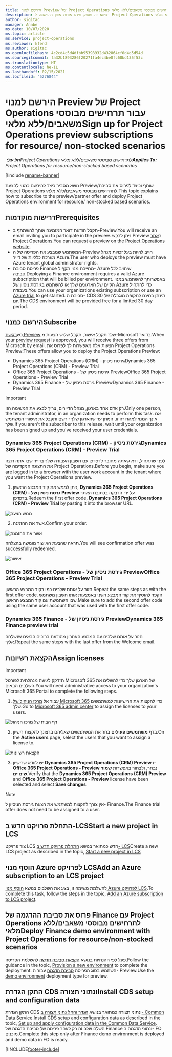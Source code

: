 ```yaml
---
title: הירשם למנוי Preview של Project Operations עבור תרחישים מבוססי משאבים/ללא מלאי
description: נושא זה מספק מידע אודות אופן ההרשמה ל- Project Operations ופריסה שלו עבור תרחישים מבוססי משאבים/ללא מלאי.
author: sigitac
manager: Annbe
ms.date: 10/07/2020
ms.topic: article
ms.service: project-operations
ms.reviewer: kfend
ms.author: sigitac
ms.openlocfilehash: 4c2cd4c5d4dfbb95398932d432864cf0d4d5d54d
ms.sourcegitcommit: fa32b1893286f20271fa4ec4be8fc68bd135f53c
ms.translationtype: HT
ms.contentlocale: he-IL
ms.lasthandoff: 02/15/2021
ms.locfileid: "5276844"
---
```

# <a name="sign-up-for-project-operations-preview-subscriptions-for-resource-non-stocked-scenarios"></a><span data-ttu-id="34631-103">הירשם למנוי Preview של Project Operations עבור תרחישים מבוססי משאבים/ללא מלאי</span><span class="sxs-lookup"><span data-stu-id="34631-103">Sign up for Project Operations preview subscriptions for resource/ non-stocked scenarios</span></span>

<span data-ttu-id="34631-104">_**חל על:** ‏Project Operations לתרחישים מבוססי משאבים/ללא מלאי_</span><span class="sxs-lookup"><span data-stu-id="34631-104">_**Applies To:** Project Operations for resource/non-stocked based scenarios_</span></span>

[!include [rename-banner](~/includes/cc-data-platform-banner.md)]

<span data-ttu-id="34631-105">נושא מסביר כיצד להירשם כמנוי להצעת Preview/שותף וכיצד לפרוס את סביבת Project Operations לתרחישים מבוססי משאבים/ללא מלאי.</span><span class="sxs-lookup"><span data-stu-id="34631-105">This topic explains how to subscribe to the preview/partner offer and deploy Project Operations environment for resource/ non-stocked based scenarios.</span></span>

## <a name="prerequisites"></a><span data-ttu-id="34631-106">דרישות מוקדמות</span><span class="sxs-lookup"><span data-stu-id="34631-106">Prerequisites</span></span>

- <span data-ttu-id="34631-107">תקבל הודעת דואר המזמינה אותך להשתתף ב-Preview.</span><span class="sxs-lookup"><span data-stu-id="34631-107">You will receive an email inviting you to participate in the preview.</span></span> <span data-ttu-id="34631-108">ניתן לבקש Preview ב[אתר Project Operations](https://dynamics.microsoft.com/en-us/project-operations/overview/).</span><span class="sxs-lookup"><span data-stu-id="34631-108">You can request a preview on the [Project Operations website](https://dynamics.microsoft.com/en-us/project-operations/overview/).</span></span>
- <span data-ttu-id="34631-109">המשתמש שמבצע את הפריסה של ה-Preview חייב להיות בעל זכויות מנהל מערכת כלליות של דייר Azure.</span><span class="sxs-lookup"><span data-stu-id="34631-109">The user who deploys the preview must have Azure tenant global administrator rights.</span></span>
- <span data-ttu-id="34631-110">פריסת סביבת Finance מחייבת מנוי תקף ל- Azure שיחויב לכל סביבה.</span><span class="sxs-lookup"><span data-stu-id="34631-110">Deploying a Finance environment requires a valid Azure subscription that will be billed per environment.</span></span> <span data-ttu-id="34631-111">באפשרותך להשתמש במנוי הקיים של הארגונים שלך או להשתמש [בגירסת ניסיון של Azure](https://azure.microsoft.com/en-us/free/) כדי להתחיל בעבודה.</span><span class="sxs-lookup"><span data-stu-id="34631-111">You can use your organizations existing subscription or use an [Azure trial](https://azure.microsoft.com/en-us/free/) to get started.</span></span> <span data-ttu-id="34631-112">סביבת ה- CDS תינתן בחינם לתקופה מוגבלת של 30 יום.</span><span class="sxs-lookup"><span data-stu-id="34631-112">The CDS environment will be provided free for a limited 30 day period.</span></span>

## <a name="subscribe"></a><span data-ttu-id="34631-113">הירשם כמנוי</span><span class="sxs-lookup"><span data-stu-id="34631-113">Subscribe</span></span>

<span data-ttu-id="34631-114">כש[בקשת ‎Preview](https://forms.office.com/FormsPro/Pages/ResponsePage.aspx?id=v4j5cvGGr0GRqy180BHbR56j8lZs0FdAvwT75_WNFyxUMkRDV1NYQU5TNjE2VjhKOVBUNVg2R0s1NC4u) שלך תקבל אישור, תקבל שלוש הצעות מ-Microsoft בדואר.</span><span class="sxs-lookup"><span data-stu-id="34631-114">When your [preview request](https://forms.office.com/FormsPro/Pages/ResponsePage.aspx?id=v4j5cvGGr0GRqy180BHbR56j8lZs0FdAvwT75_WNFyxUMkRDV1NYQU5TNjE2VjhKOVBUNVg2R0s1NC4u) is approved, you will receive three offers from Microsoft by email.</span></span> <span data-ttu-id="34631-115">הצעות אלה מאפשרות לך לפרוס את Project Operations Preview:</span><span class="sxs-lookup"><span data-stu-id="34631-115">These offers allow you to deploy the Project Operations Preview:</span></span>

- <span data-ttu-id="34631-116">Dynamics 365 Project Operations (CRM)‎ - גירסת ניסיון</span><span class="sxs-lookup"><span data-stu-id="34631-116">Dynamics 365 Project Operations (CRM) - Preview Trial</span></span>
- <span data-ttu-id="34631-117">Office 365 Project Operations - גירסת ניסיון של Preview</span><span class="sxs-lookup"><span data-stu-id="34631-117">Office 365 Project Operations - Preview Trial</span></span>
- <span data-ttu-id="34631-118">Dynamics 365 Finance - גירסת ניסיון של Preview</span><span class="sxs-lookup"><span data-stu-id="34631-118">Dynamics 365 Finance - Preview Trial</span></span>

> [!IMPORTANT]
> <span data-ttu-id="34631-119">רק אדם אחד בארגון, מנהל הדיירים, צריך לבצע את המשימה הזו.</span><span class="sxs-lookup"><span data-stu-id="34631-119">Only one person, the tenant administrator, in an organization needs to perform this task.</span></span> <span data-ttu-id="34631-120">אם אינך המנוי למהדורה זו, המתן עד שהארגון שלך יירשם ותקבל את אישורי המשתמש שלך.</span><span class="sxs-lookup"><span data-stu-id="34631-120">If you aren't the subscriber to this release, wait until your organization has been signed up and you've received your user credentials.</span></span>

### <a name="dynamics-365-project-operations-crm---preview-trial"></a><span data-ttu-id="34631-121">Dynamics 365 Project Operations (CRM)‎ - גירסת ניסיון</span><span class="sxs-lookup"><span data-stu-id="34631-121">Dynamics 365 Project Operations (CRM) - Preview Trial</span></span> 

<span data-ttu-id="34631-122">לפני שתתחיל, ודא שאתה מחובר לדפדפן עם חשבון העבודה שלך בדייר שבו אתה רוצה את התצוגה המקדימה של Project Operations.</span><span class="sxs-lookup"><span data-stu-id="34631-122">Before you begin, make sure you are logged in to a browser with the user work account in the tenant where you want the Project Operations preview.</span></span>

1. <span data-ttu-id="34631-123">ניתן לממש את קוד המבצע הראשון, **Dynamics 365 Project Operations (CRM)‎ - גרסת ניסיון של Preview** על ידי הדבקה בכתובת האתר בדפדפן.</span><span class="sxs-lookup"><span data-stu-id="34631-123">Redeem the first offer code, **Dynamics 365 Project Operations (CRM) - Preview Trial** by pasting it into the browser URL.</span></span>

![ממש הצעה](./media/16RedeemFirstOfferNew.png)

2. <span data-ttu-id="34631-125">אשר את ההזמנה.</span><span class="sxs-lookup"><span data-stu-id="34631-125">Confirm your order.</span></span>

![אשר את ההזמנה](./media/17ConfirmOrderNew.png)

<span data-ttu-id="34631-127">תראה שהצעת האישור מומשה בהצלחה.</span><span class="sxs-lookup"><span data-stu-id="34631-127">You will see confirmation offer was successfully redeemed.</span></span>

![אישור](./media/18OrderConfirmationNew.png)

### <a name="office-365-project-operations---preview-trial"></a><span data-ttu-id="34631-129">Office 365 Project Operations - גירסת ניסיון של Preview</span><span class="sxs-lookup"><span data-stu-id="34631-129">Office 365 Project Operations - Preview Trial</span></span>

<span data-ttu-id="34631-130">חזור על אותם שלבים כמו בקוד המבצע הראשון.</span><span class="sxs-lookup"><span data-stu-id="34631-130">Repeat the same steps as with the first offer code.</span></span> <span data-ttu-id="34631-131">הקפד להוסיף את קוד המבצע השני באמצעות אותו חשבון משתמש שבו השתמשת עם קוד המבצע הראשון.</span><span class="sxs-lookup"><span data-stu-id="34631-131">Make sure to add the second offer code using the same user account that was used with the first offer code.</span></span>

### <a name="dynamics-365-finance-preview-trial"></a><span data-ttu-id="34631-132">Dynamics 365 Finance - גירסת ניסיון של Preview</span><span class="sxs-lookup"><span data-stu-id="34631-132">Dynamics 365 Finance preview trial</span></span>

<span data-ttu-id="34631-133">חזור על אותם שלבים עם המבצע האחרון מהודעת ברוכים הבאים שנשלחה אליך.</span><span class="sxs-lookup"><span data-stu-id="34631-133">Repeat the same steps with the last offer from the Welcome email.</span></span>

## <a name="assign-licenses"></a><span data-ttu-id="34631-134">הקצאת רשיונות</span><span class="sxs-lookup"><span data-stu-id="34631-134">Assign licenses</span></span>

> [!IMPORTANT]
> <span data-ttu-id="34631-135">תזדקק לגישה מנהלתית לפורטל Microsoft 365 של הארגון שלך כדי להשלים את השלבים הבאים.</span><span class="sxs-lookup"><span data-stu-id="34631-135">You will need administrative access to your organization's Microsoft 365 Portal to complete the following steps.</span></span>

1. <span data-ttu-id="34631-136">עבור אל [מרכז הניהול של Microsoft 365](https://portal.office.com/) כדי להקצות את הרישיונות למשתמשים שלך.</span><span class="sxs-lookup"><span data-stu-id="34631-136">Go to [Microsoft 365 admin center](https://portal.office.com/) to assign the licenses to your users.</span></span>

![דף הבית של מרכז הניהול](./media/14AdminPortal.png)

2. <span data-ttu-id="34631-138">בדף **משתמשים פעילים** בחר את המשתמשים שאליהם ברצונך להקצות רישיון.</span><span class="sxs-lookup"><span data-stu-id="34631-138">On the **Active users** page, select the users that you want to assign a license to.</span></span>

![הקצאת רשיונות](./media/15AssignLicenses.png)

3. <span data-ttu-id="34631-140">יש לוודא שרישיון **Dynamics 365 Project Operations (CRM) Preview** ו- **Office 365 Project Operations - Preview** נבחר, ולבחור באפשרות **שמור שינויים**.</span><span class="sxs-lookup"><span data-stu-id="34631-140">Verify that the **Dynamics 365 Project Operations (CRM) Preview** and **Office 365 Project Operations - Preview** license have been selected and select **Save changes**.</span></span>

> [!NOTE]
> <span data-ttu-id="34631-141">אין צורך להקצות למשתמש את הצעת גירסת הניסיון ל- Finance.</span><span class="sxs-lookup"><span data-stu-id="34631-141">The Finance trial offer does not need to be assigned to a user.</span></span>

## <a name="start-a-new-project-in-lcs"></a><span data-ttu-id="34631-142">התחלת פרויקט חדש ב-LCS</span><span class="sxs-lookup"><span data-stu-id="34631-142">Start a new project in LCS</span></span>

<span data-ttu-id="34631-143">צור פרויקט LCS חדש כמתואר בנושא [התחלת פרויקט חדש ב- LCS](create-lcs-project.md)</span><span class="sxs-lookup"><span data-stu-id="34631-143">Create a new LCS project as described in the topic, [Start a new project in LCS](create-lcs-project.md)</span></span>

## <a name="add-an-azure-subscription-to-an-lcs-project"></a><span data-ttu-id="34631-144">הוסף מנוי Azure לפרויקט LCS</span><span class="sxs-lookup"><span data-stu-id="34631-144">Add an Azure subscription to an LCS project</span></span>

<span data-ttu-id="34631-145">להשלמת משימה זו, בצע את השלבים בנושא [הוסף מנוי Azure לפרויקט LCS](resource-add-azure-subscription-lcs-project.md).</span><span class="sxs-lookup"><span data-stu-id="34631-145">To complete this task, follow the steps in the topic, [Add an Azure subscription to LCS project](resource-add-azure-subscription-lcs-project.md).</span></span>

## <a name="deploy-finance-demo-environment-with-project-operations-for-resourcenon-stocked-scenarios"></a><span data-ttu-id="34631-146">פרוס את סביבת ההדגמה של Finance עם Project Operations לתרחישים מבוססי משאבים/ללא מלאי‬</span><span class="sxs-lookup"><span data-stu-id="34631-146">Deploy Finance demo environment with Project Operations for resource/non-stocked scenarios</span></span>

<span data-ttu-id="34631-147">פעל לפי ההנחיות בנושא [הקצאת סביבה חדשה](resource-provision-new-environment.md) להשלמת הפריסה.</span><span class="sxs-lookup"><span data-stu-id="34631-147">Follow the guidance in the topic, [Provision a new environment](resource-provision-new-environment.md) to complete the deployment.</span></span> <span data-ttu-id="34631-148">השתמש בסוג הפריסה [סביבת הדגמה](https://docs.microsoft.com/dynamics365/fin-ops-core/dev-itpro/deployment/deploy-demo-environment) עבור ה- Preview.</span><span class="sxs-lookup"><span data-stu-id="34631-148">Use the [demo environment](https://docs.microsoft.com/dynamics365/fin-ops-core/dev-itpro/deployment/deploy-demo-environment) deployment type for preview.</span></span> 

## <a name="install-cds-setup-and-configuration-data"></a><span data-ttu-id="34631-149">התקן הגדרת CDS ונתוני תצורה</span><span class="sxs-lookup"><span data-stu-id="34631-149">Install CDS setup and configuration data</span></span>

<span data-ttu-id="34631-150">התקן הגדרת CDS ונתוני תצורה כמתואר בנושא [הגדר והחל נתוני תצורה ב- Common Data Service](resource-apply-pro-setup-config-data.md).</span><span class="sxs-lookup"><span data-stu-id="34631-150">Install CDS setup and configuration data as described in the topic, [Set up and apply configuration data in the Common Data Service](resource-apply-pro-setup-config-data.md).</span></span>
<span data-ttu-id="34631-151">השלם שלב זה רק לאחר פריסה של סביבת הדגמה של Finance ונתוני הדגמה ב- FO מוכנים.</span><span class="sxs-lookup"><span data-stu-id="34631-151">Complete this step only after Finance demo environment is deployed and demo data in FO is ready.</span></span>


[!INCLUDE[footer-include](../includes/footer-banner.md)]